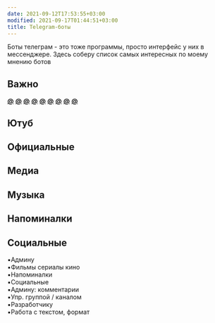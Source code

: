 ```yaml
---
date: 2021-09-12T17:53:55+03:00
modified: 2021-09-17T01:44:51+03:00
title: Telegram-боты
---
```


Боты телеграм - это тоже программы, просто интерфейс у них в мессенджере.
Здесь соберу список самых интересных по моему мнению ботов

## Важно
[**@**](https://t.me/)
[**@**](https://t.me/)
[**@**](https://t.me/)
[**@**](https://t.me/)
[**@**](https://t.me/)
[**@**](https://t.me/)
[**@**](https://t.me/)
[**@**](https://t.me/)
[**@**](https://t.me/)

## Ютуб
<aside><script async src="https://telegram.org/js/telegram-widget.js?15" data-telegram-post="FeelSoftWin/125" data-width="100%"></script></aside>

## Официальные
## Медиа
## Музыка 
## Напоминалки
## Социальные
:black_small_square:Админу  
:black_small_square:Фильмы сериалы кино  
:black_small_square:Напоминалки  
:black_small_square:Социальные  
:black_small_square:Админу: комментарии  
:black_small_square:Упр. группой / каналом  
:black_small_square:Разработчику  
:black_small_square:Работа с текстом, формат  
